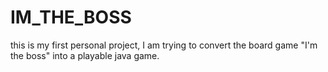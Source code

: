# IM_THE_BOSS
this is my first personal project, I am trying to convert the board game "I'm the boss" into a playable java game.
